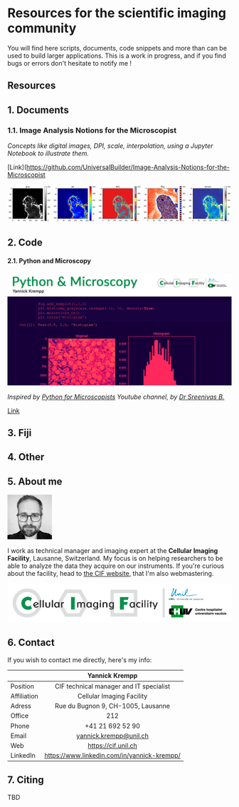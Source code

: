 # Resources for the scientific imaging community

You will find here scripts, documents, code snippets and more than can be used to build larger applications.
This is a work in progress, and if you find bugs or errors don't hesitate to notify me !

## Resources

## 1. Documents

### 1.1. Image Analysis Notions for the Microscopist

*Concepts like digital images, DPI, scale, interpolation, using a Jupyter Notebook to illustrate them.*

[Link](https://github.com/UniversalBuilder/Image-Analysis-Notions-for-the-Microscopist

![preview](images/teaser_basic_image_small.png)

## 2. Code

#### 2.1. Python and Microscopy

![Preview](images/github_repo_python_and_microscopy.png)

*Inspired by [Python for Microscopists](https://www.youtube.com/channel/UC34rW-HtPJulxr5wp2Xa04w/featured) Youtube channel, by [Dr Sreenivas B.](https://www.linkedin.com/in/bnsreenu/)*


[Link](https://github.com/UniversalBuilder/Python-and-Microscopy)

## 3. Fiji

## 4. Other

## 5. About me

![me](images/yannick_krempp.jpg)

I work as technical manager and imaging expert at the **Cellular Imaging Facility**, Lausanne, Switzerland. My focus is on helping researchers to be able to analyze the data they acquire on our instruments.
If you're curious about the facility, head to [the CIF website](https://cif.unil.ch), that I'm also webmastering.

![logo](images/cif_logo_small.png)

## 6. Contact

If you wish to contact me directly, here's my info:

|             |                     Yannick Krempp                     |
|-------------|:------------------------------------------------------:|
| Position    | CIF technical manager and IT specialist                |
| Affiliation | Cellular Imaging Facility                              |
| Adress      | Rue du Bugnon 9, CH-1005, Lausanne                     |
| Office      | 212                                                    |
| Phone       | +41 21 692 52 90                                       |
| Email       | yannick.krempp@unil.ch                                 |
| Web         | https://cif.unil.ch                                    |
| LinkedIn    | https://www.linkedin.com/in/yannick-krempp/

## 7. Citing

TBD

